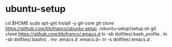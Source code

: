 ubuntu-setup
============
cd $HOME
sudo apt-get install -y git-core
git clone https://github.com/titofranco/ubuntu-setup
./ubuntu-setup/setup.sh
git clone https://github.com/titofranco/.emacs.d
ln -sb dotfiles/.bash_profile .
ln -sb dotfiles/.bashrc .
mv .emacs.d .emacs.d~
ln -s dotfiles/.emacs.d .
